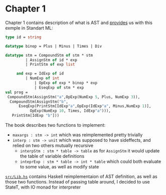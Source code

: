 # Chapter 1

Chapter 1 contains description of what is AST and [provides](https://www.cs.princeton.edu/~appel/modern/ml/chap1/slp.sml) us with this exmple in Standart ML:

```sml
type id = string

datatype binop = Plus | Minus | Times | Div

datatype stm = CompoundStm of stm * stm
	     | AssignStm of id * exp
	     | PrintStm of exp list

     and exp = IdExp of id
	     | NumExp of int
             | OpExp of exp * binop * exp
             | EseqExp of stm * exp
val prog = 
 CompoundStm(AssignStm("a",OpExp(NumExp 5, Plus, NumExp 3)),
  CompoundStm(AssignStm("b",
      EseqExp(PrintStm[IdExp"a",OpExp(IdExp"a", Minus,NumExp 1)],
           OpExp(NumExp 10, Times, IdExp"a"))),
   PrintStm[IdExp "b"]))
```

The book describes two functions to implement:
- `maxargs : stm -> int` which was reimplemented pretty trivially
- `interp : stm -> unit` which was supposed to have sideffects, and relied on two others mutually recursive
  - `interpStm : stm * table -> table` as for `AssignStm` it would update the table of variable definitions
  - `inteprExp : stm * table -> int * table` which could both evaluate to some value, as well as modify state

[`src/Lib.hs`](src/Lib.hs) contains Haskell reimplementaion of AST definition, as well as those two functions. Instead of passing table around, I decided to use StateT, with IO monad for interpreter
